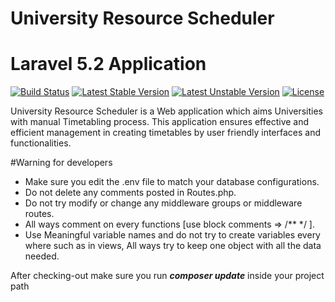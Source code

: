 # University Resource Scheduler
# Laravel 5.2 Application

[![Build Status](https://travis-ci.org/laravel/framework.svg)](https://travis-ci.org/laravel/framework)
[![Latest Stable Version](https://poser.pugx.org/laravel/framework/v/stable.svg)](https://packagist.org/packages/laravel/framework)
[![Latest Unstable Version](https://poser.pugx.org/laravel/framework/v/unstable.svg)](https://packagist.org/packages/laravel/framework)
[![License](https://poser.pugx.org/laravel/framework/license.svg)](https://packagist.org/packages/laravel/framework)

University Resource Scheduler is a Web application which aims Universities with manual Timetabling process. This application ensures effective and efficient management in creating timetables by user friendly interfaces and functionalities.


#Warning for developers

* Make sure you edit the .env file to match your database configurations.
* Do not delete any comments posted in Routes.php.
* Do not try modify or change any middleware groups or middleware routes.
* All ways comment on every functions [use block comments => /** */ ].
* Use Meaningful variable names and do not try to create variables every where such as in views, All ways try to keep one object with all the data needed.


After checking-out make sure you run ***composer update*** inside your project path